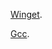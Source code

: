 [Winget][].

[Gcc][].

[Winget]: https://aka.ms/getwinget
[Gcc]: https://github.com/mmozeiko/build-gcc-mingw
